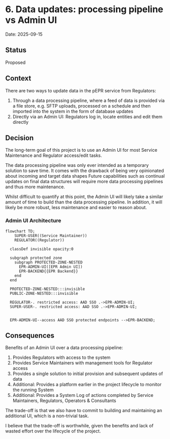 # 6. Data updates: processing pipeline vs Admin UI

Date: 2025-09-15

## Status

Proposed

## Context

There are two ways to update data in the pEPR service from Regulators:

1. Through a data processing pipeline, where a feed of data is provided via a file store, e.g. SFTP uploads, processed on a schedule and then imported into the system in the form of database updates
2. Directly via an Admin UI: Regulators log in, locate entities and edit them directly

## Decision

The long-term goal of this project is to use an Admin UI for most Service Maintenance and Regulator access/edit tasks.

The data processing pipeline was only ever intended as a temporary solution to save time.
It comes with the drawback of being very opinionated about incoming and target data shapes
Future capabilities such as continual updates on final data structures will require more data processing pipelines and thus more maintenance.

Whilst difficult to quantify at this point, the Admin UI will likely take a similar amount of time to build than the data processing pipeline.
In addition, it will likely be more robust, less maintenance and easier to reason about.

### Admin UI Architecture

```mermaid
flowchart TD;
    SUPER-USER((Service Maintainer))
    REGULATOR((Regulator))

  classDef invisible opacity:0

  subgraph protected zone
    subgraph PROTECTED-ZONE-NESTED
      EPR-ADMIN-UI([EPR Admin UI])
      EPR-BACKEND{{EPR Backend}}
    end
  end

  PROTECTED-ZONE-NESTED:::invisible
  PUBLIC-ZONE-NESTED:::invisible

  REGULATOR-. restricted access: AAD SSO .->EPR-ADMIN-UI;
  SUPER-USER-. restricted access: AAD SSO .->EPR-ADMIN-UI;


  EPR-ADMIN-UI--access AAD SSO protected endpoints -->EPR-BACKEND;
```

## Consequences

Benefits of an Admin UI over a data processing pipeline:

1. Provides Regulators with access to the system
2. Provides Service Maintainers with management tools for Regulator access
3. Provides a single solution to initial provision and subsequent updates of data
4. Additional: Provides a platform earlier in the project lifecycle to monitor the running System
5. Additional: Provides a System Log of actions completed by Service Maintainers, Regulators, Operators & Consultants

The trade-off is that we also have to commit to building and maintaining an additional UI, which is a non-trivial task.

I believe that the trade-off is worthwhile, given the benefits and lack of wasted effort over the lifecycle of the project.

